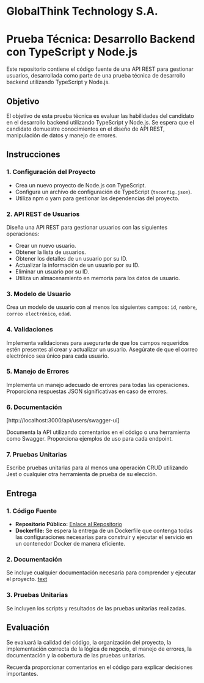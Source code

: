 # GlobalThink Technology S.A.
# Prueba Técnica: Desarrollo Backend con TypeScript y Node.js

Este repositorio contiene el código fuente de una API REST para gestionar usuarios, desarrollada como parte de una prueba técnica de desarrollo backend utilizando TypeScript y Node.js.

## Objetivo

El objetivo de esta prueba técnica es evaluar las habilidades del candidato en el desarrollo backend utilizando TypeScript y Node.js. Se espera que el candidato demuestre conocimientos en el diseño de API REST, manipulación de datos y manejo de errores.

## Instrucciones

### 1. Configuración del Proyecto

- Crea un nuevo proyecto de Node.js con TypeScript.
- Configura un archivo de configuración de TypeScript (`tsconfig.json`).
- Utiliza npm o yarn para gestionar las dependencias del proyecto.

### 2. API REST de Usuarios

Diseña una API REST para gestionar usuarios con las siguientes operaciones:

- Crear un nuevo usuario.
- Obtener la lista de usuarios.
- Obtener los detalles de un usuario por su ID.
- Actualizar la información de un usuario por su ID.
- Eliminar un usuario por su ID.
- Utiliza un almacenamiento en memoria para los datos de usuario.

### 3. Modelo de Usuario

Crea un modelo de usuario con al menos los siguientes campos: `id`, `nombre`, `correo electrónico`, `edad`.

### 4. Validaciones

Implementa validaciones para asegurarte de que los campos requeridos estén presentes al crear y actualizar un usuario. Asegúrate de que el correo electrónico sea único para cada usuario.

### 5. Manejo de Errores

Implementa un manejo adecuado de errores para todas las operaciones. Proporciona respuestas JSON significativas en caso de errores.

### 6. Documentación

[http://localhost:3000/api/users/swagger-ui]

Documenta la API utilizando comentarios en el código o una herramienta como Swagger. Proporciona ejemplos de uso para cada endpoint.

### 7. Pruebas Unitarias

Escribe pruebas unitarias para al menos una operación CRUD utilizando Jest o cualquier otra herramienta de prueba de su elección.

## Entrega

### 1. Código Fuente

- **Repositorio Público:** [Enlace al Repositorio](#)
- **Dockerfile:** Se espera la entrega de un Dockerfile que contenga todas las configuraciones necesarias para construir y ejecutar el servicio en un contenedor Docker de manera eficiente.

### 2. Documentación

Se incluye cualquier documentación necesaria para comprender y ejecutar el proyecto.
[text](http://localhost:3000/api/users/swagger-ui/)

### 3. Pruebas Unitarias

Se incluyen los scripts y resultados de las pruebas unitarias realizadas.

## Evaluación

Se evaluará la calidad del código, la organización del proyecto, la implementación correcta de la lógica de negocio, el manejo de errores, la documentación y la cobertura de las pruebas unitarias.

Recuerda proporcionar comentarios en el código para explicar decisiones importantes.
